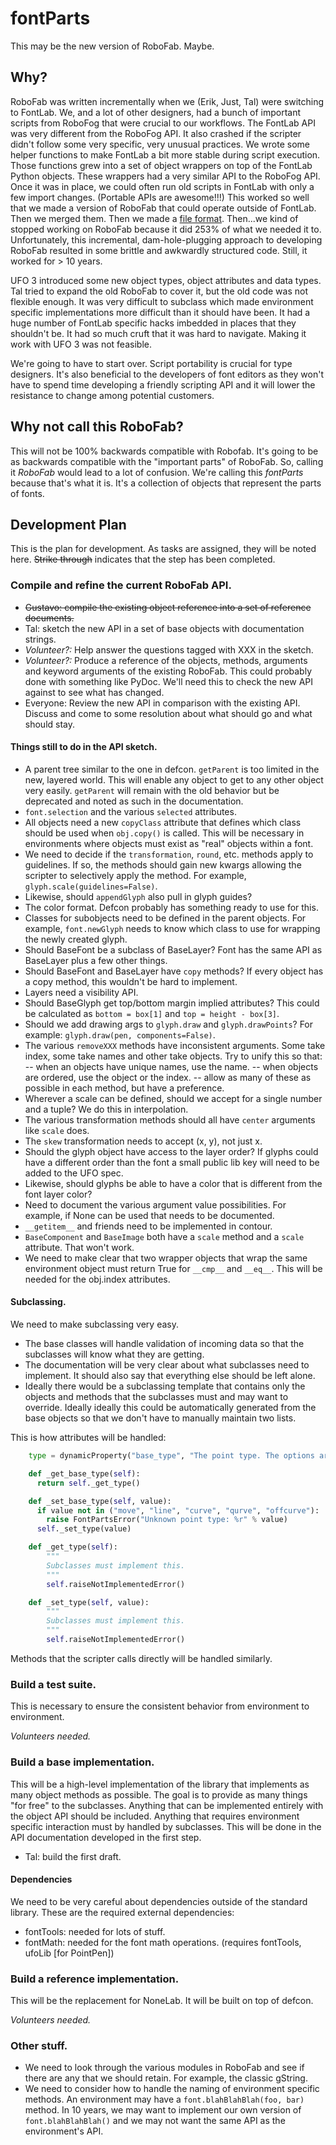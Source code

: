 # fontParts

This may be the new version of RoboFab. Maybe.

## Why?

RoboFab was written incrementally when we (Erik, Just, Tal) were switching to FontLab. We, and a lot of other designers, had a bunch of important scripts from RoboFog that were crucial to our workflows. The FontLab API was very different from the RoboFog API. It also crashed if the scripter didn't follow some very specific, very unusual practices. We wrote some helper functions to make FontLab a bit more stable during script execution. Those functions grew into a set of object wrappers on top of the FontLab Python objects. These wrappers had a very similar API to the RoboFog API. Once it was in place, we could often run old scripts in FontLab with only a few import changes. (Portable APIs are awesome!!!) This worked so well that we made a version of RoboFab that could operate outside of FontLab. Then we merged them. Then we made a [file format](http://unifiedfontobject.org). Then...we kind of stopped working on RoboFab because it did 253% of what we needed it to. Unfortunately, this incremental, dam-hole-plugging approach to developing RoboFab resulted in some brittle and awkwardly structured code. Still, it worked for > 10 years.

UFO 3 introduced some new object types, object attributes and data types. Tal tried to expand the old RoboFab to cover it, but the old code was not flexible enough. It was very difficult to subclass which made environment specific implementations more difficult than it should have been. It had a huge number of FontLab specific hacks imbedded in places that they shouldn't be. It had so much cruft that it was hard to navigate. Making it work with UFO 3 was not feasible.

We're going to have to start over. Script portability is crucial for type designers. It's also beneficial to the developers of font editors as they won't have to spend time developing a friendly scripting API and it will lower the resistance to change among potential customers.

## Why not call this RoboFab?

This will not be 100% backwards compatible with Robofab. It's going to be as backwards compatible with the "important parts" of RoboFab. So, calling it *RoboFab* would lead to a lot of confusion. We're calling this *fontParts* because that's what it is. It's a collection of objects that represent the parts of fonts.

## Development Plan

This is the plan for development. As tasks are assigned, they will be noted here. ~~Strike through~~ indicates that the step has been completed.

### Compile and refine the current RoboFab API.

- ~~Gustavo: compile the existing object reference into a set of reference documents.~~
- Tal: sketch the new API in a set of base objects with documentation strings.
- *Volunteer?:* Help answer the questions tagged with XXX in the sketch.
- *Volunteer?:* Produce a reference of the objects, methods, arguments and keyword arguments of the existing RoboFab. This could probably done with something like PyDoc. We'll need this to check the new API against to see what has changed.
- Everyone: Review the new API in comparison with the existing API. Discuss and come to some resolution about what should go and what should stay.

#### Things still to do in the API sketch.

- A parent tree similar to the one in defcon. `getParent` is too limited in the new, layered world. This will enable any object to get to any other object very easily. `getParent` will remain with the old behavior but be deprecated and noted as such in the documentation.
- `font.selection` and the various `selected` attributes.
- All objects need a new `copyClass` attribute that defines which class should be used when `obj.copy()` is called. This will be necessary in environments where objects must exist as "real" objects within a font.
- We need to decide if the `transformation`, `round`, etc. methods apply to guidelines. If so, the methods should gain new kwargs allowing the scripter to selectively apply the method. For example, `glyph.scale(guidelines=False)`.
- Likewise, should `appendGlyph` also pull in glyph guides?
- The color format. Defcon probably has something ready to use for this.
- Classes for subobjects need to be defined in the parent objects. For example, `font.newGlyph` needs to know which class to use for wrapping the newly created glyph.
- Should BaseFont be a subclass of BaseLayer? Font has the same API as BaseLayer plus a few other things.
- Should BaseFont and BaseLayer have `copy` methods? If every object has a copy method, this wouldn't be hard to implement.
- Layers need a visibility API.
- Should BaseGlyph get top/bottom margin implied attributes? This could be calculated as `bottom = box[1]` and `top = height - box[3]`.
- Should we add drawing args to `glyph.draw` and `glyph.drawPoints`? For example: `glyph.draw(pen, components=False)`.
- The various `removeXXX` methods have inconsistent arguments. Some take index, some take names and other take objects. Try to unify this so that:
-- when an objects have unique names, use the name.
-- when objects are ordered, use the object or the index.
-- allow as many of these as possible in each method, but have a preference.
- Wherever a scale can be defined, should we accept for a single number and a tuple? We do this in interpolation.
- The various transformation methods should all have `center` arguments like `scale` does.
- The `skew` transformation needs to accept (x, y), not just x.
- Should the glyph object have access to the layer order? If glyphs could have a different order than the font a small public lib key will need to be added to the UFO spec.
- Likewise, should glyphs be able to have a color that is different from the font layer color?
- Need to document the various argument value possibilities. For example, if None can be used that needs to be documented.
- `__getitem__` and friends need to be implemented in contour.
- `BaseComponent` and `BaseImage` both have a `scale` method and a `scale` attribute. That won't work.
- We need to make clear that two wrapper objects that wrap the same environment object must return True for `__cmp__` and `__eq__`. This will be needed for the obj.index attributes.

#### Subclassing.

We need to make subclassing very easy.

- The base classes will handle validation of incoming data so that the subclasses will know what they are getting.
- The documentation will be very clear about what subclasses need to implement. It should also say that everything else should be left alone.
- Ideally there would be a subclassing template that contains only the objects and methods that the subclasses must and may want to override. Ideally ideally this could be automatically generated from the base objects so that we don't have to manually maintain two lists.

This is how attributes will be handled:

```python
    type = dynamicProperty("base_type", "The point type. The options are move, line, curve, qcurve, offcurve.")

    def _get_base_type(self):
      return self._get_type()

    def _set_base_type(self, value):
      if value not in ("move", "line", "curve", "qurve", "offcurve"):
        raise FontPartsError("Unknown point type: %r" % value)
      self._set_type(value)

    def _get_type(self):
        """
        Subclasses must implement this.
        """
        self.raiseNotImplementedError()

    def _set_type(self, value):
        """
        Subclasses must implement this.
        """
        self.raiseNotImplementedError()
```

Methods that the scripter calls directly will be handled similarly.

### Build a test suite.

This is necessary to ensure the consistent behavior from environment to environment.

*Volunteers needed.*

### Build a base implementation.

This will be a high-level implementation of the library that implements as many object methods as possible. The goal is to provide as many things "for free" to the subclasses. Anything that can be implemented entirely with the object API should be included. Anything that requires environment specific interaction must by handled by subclasses. This will be done in the API documentation developed in the first step.

- Tal: build the first draft.

#### Dependencies

We need to be very careful about dependencies outside of the standard library. These are the required external dependencies:

- fontTools: needed for lots of stuff.
- fontMath: needed for the font math operations. (requires fontTools, ufoLib [for PointPen])

### Build a reference implementation.

This will be the replacement for NoneLab. It will be built on top of defcon.

*Volunteers needed.*

### Other stuff.

- We need to look through the various modules in RoboFab and see if there are any that we should retain. For example, the classic gString.
- We need to consider how to handle the naming of environment specific methods. An environment may have a `font.blahBlahBlah(foo, bar)` method. In 10 years, we may want to implement our own version of `font.blahBlahBlah()` and we may not want the same API as the environment's API.